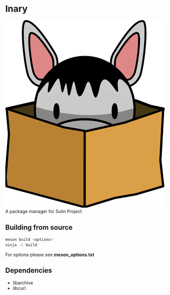 # Inary
![inary logo](data/application-x-inary.svg)
A package manager for Sulin Project

## Building from source

```bash
meson build <options>
ninja -C build
```

For options please see **meson_options.txt**

## Dependencies
* libarchive
* libcurl
